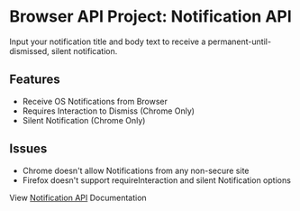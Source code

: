 # Browser API Project: Notification API
Input your notification title and body text to receive a permanent-until-dismissed, silent notification.

## Features
* Receive OS Notifications from Browser
* Requires Interaction to Dismiss (Chrome Only)
* Silent Notification (Chrome Only)

## Issues
* Chrome doesn't allow Notifications from any non-secure site
* Firefox doesn't support requireInteraction and silent Notification options

View [Notification API](https://developer.mozilla.org/en-US/docs/Web/API/Notifications_API) Documentation
